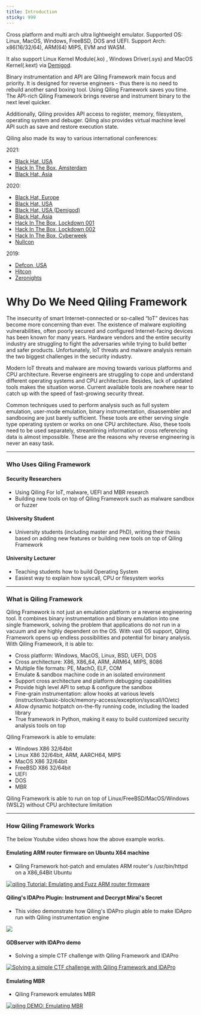 ```yaml
---
title: Introduction
sticky: 999
---
```


Cross platform and multi arch ultra lightweight emulator. Supported OS: Linux, MacOS, Windows, FreeBSD, DOS and UEFI. Support Arch: x86(16/32/64), ARM(64) MIPS, EVM and WASM.

<!-- more -->

It also support Linux Kernel Module(.ko) , Windows Driver(.sys) and MacOS Kernel(.kext) via [Demigod](https://groundx.io/demigod/).

Binary instrumentation and API are Qiling Framework main focus and priority. It is designed for reverse engineers - thus there is no need to rebuild another sand boxing tool. Using Qiling Framework saves you time. The API-rich Qiling Framework brings reverse and instrument binary to the next level quicker. 

Additionally, Qiling provides API access to register, memory, filesystem, operating system and debuger. Qiling also provides virtual machine level API such as save and restore execution state.

Qiling also made its way to various international conferences:

2021:
- [Black Hat, USA](https://www.blackhat.com/us-21/arsenal/schedule/index.html#bringing-the-x-complete-re-experience-to-smart-contract-24119)
- [Hack In The Box, Amsterdam](https://conference.hitb.org/hitbsecconf2021ams/sessions/when-qiling-framework-meets-symbolic-execution/)
- [Black Hat, Asia](https://www.blackhat.com/asia-21/arsenal/schedule/index.html#qiling-smart-analysis-for-smart-contract-22643)

2020:

- [Black Hat, Europe](https://www.blackhat.com/eu-20/arsenal/schedule/index.html#qiling-framework-deep-dive-into-obfuscated-binary-analysis-21781)
- [Black Hat, USA](https://www.blackhat.com/us-20/arsenal/schedule/index.html#qiling-framework-from-dark-to-dawn-----enlightening-the-analysis-of-the-most-mysterious-iot-firmware--21062)
- [Black Hat, USA (Demigod)](https://www.blackhat.com/us-20/briefings/schedule/#demigod-the-art-of-emulating-kernel-rootkits-20009)
- [Black Hat, Asia](https://www.blackhat.com/asia-20/arsenal/schedule/index.html#qiling-lightweight-advanced-binary-analyzer-19245)
- [Hack In The Box, Lockdown 001](https://conference.hitb.org/lockdown-livestream/)
- [Hack In The Box, Lockdown 002](https://conference.hitb.org/hitb-lockdown002/virtual-labs/virtual-lab-qiling-framework-learn-how-to-build-a-fuzzer-based-on-a-1day-bug/)
- [Hack In The Box, Cyberweek](https://cyberweek.ae/2020/lab-qiling-framework/)
- [Nullcon](https://nullcon.net/website/goa-2020/speakers/kaijern-lau.php)
    
2019:

- [Defcon, USA](https://www.defcon.org/html/defcon-27/dc-27-demolabs.html#QiLing)
- [Hitcon](https://hitcon.org/2019/CMT/agenda)
- [Zeronights](https://zeronights.ru/report-en/qiling-io-advanced-binary-emulation-framework/)

<h1>Why Do We Need Qiling Framework</h1>
The insecurity of smart Internet-connected or so-called “IoT” devices has become more concerning than ever. The existence of malware exploiting vulnerabilities, often poorly secured and configured Internet-facing devices has been known for many years. Hardware vendors and the entire security industry are struggling to fight the adversaries while trying to build better and safer products. Unfortunately, IoT threats and malware analysis remain the two biggest challenges in the security industry.

Modern IoT threats and malware are moving towards various platforms and CPU architecture. Reverse engineers are struggling to cope and understand different operating systems and CPU architecture. Besides, lack of updated tools makes the situation worse. Current available tools are nowhere near to catch up with the speed of fast-growing security threat.

Common techniques used to perform analysis such as full system emulation, user-mode emulation, binary instrumentation, disassembler and sandboxing are just barely sufficient. These tools are either serving single type operating system or works on one CPU architecture. Also, these tools need to be used separately, streamlining information or cross referencing data is almost impossible. These are the reasons why reverse engineering is never an easy task.

---
### Who Uses Qiling Framework
#### Security Researchers
- Using Qiling For IoT, malware, UEFI and MBR research
- Building new tools on top of Qiling Framework such as malware sandbox or fuzzer
#### University Student
- University students (including master and PhD), writing their thesis based on adding new features or building new tools on top of Qiling Framework
#### University Lecturer
- Teaching students how to build Operating System
- Easiest way to explain how syscall, CPU or filesystem works

---
### What is Qiling Framework
Qiling Framework is not just an emulation platform or a reverse engineering tool. It combines binary instrumentation and binary emulation into one single framework, solving the problem that applications do not run in a vacuum and are highly dependent on the OS. With vast OS support, Qiling Framework opens up endless possibilities and potential for binary analysis. With Qiling Framework, it is able to:

- Cross platform: Windows, MacOS, Linux, BSD, UEFI, DOS
- Cross architecture: X86, X86_64, ARM, ARM64, MIPS, 8086
- Multiple file formats: PE, MachO, ELF, COM
- Emulate & sandbox machine code in an isolated environment
- Support cross architecture and platform debugging capabilities
- Provide high level API to setup & configure the sandbox
- Fine-grain instrumentation: allow hooks at various levels (instruction/basic-block/memory-access/exception/syscall/IO/etc)
- Allow dynamic hotpatch on-the-fly running code, including the loaded library
- True framework in Python, making it easy to build customized security analysis tools on top

Qiling Framework is able to emulate: 
- Windows X86 32/64bit
- Linux X86 32/64bit, ARM, AARCH64, MIPS
- MacOS X86 32/64bit
- FreeBSD X86 32/64bit
- UEFI
- DOS
- MBR

Qiling Framework is able to run on top of Linux/FreeBSD/MacOS/Windows (WSL2) without CPU architecture limitation

---

### How Qiling Framework Works
The below Youtube video shows how the above example works.

#### Emulating ARM router firmware on Ubuntu X64 machine

- Qiling Framework hot-patch and emulates ARM router's /usr/bin/httpd on a X86_64Bit Ubuntu

[![qiling Tutorial: Emulating and Fuzz ARM router firmware](https://github.com/qilingframework/theme.qiling.io/blob/master/source/img/fuzzer.jpg?raw=true)](https://www.youtube.com/watch?v=e3_T3KLh2NU " Demo #3 Emulating and Fuzz ARM router firmware")

#### Qiling's IDAPro Plugin: Instrument and Decrypt Mirai's Secret

- This video demonstrate how Qiling's IDAPro plugin able to make IDApro run with Qiling instrumentation engine

[![](http://img.youtube.com/vi/4aEgXpPh9ks/0.jpg)](https://www.youtube.com/watch?v=4aEgXpPh9ks "Qiling's IDAPro Plugin: Instrument and Decrypt Mirai's Secret")

#### GDBserver with IDAPro demo

- Solving a simple CTF challenge with Qiling Framework and IDAPro

[![Solving a simple CTF challenge with Qiling Framework and IDAPro](https://i.ytimg.com/vi/SPjVAt2FkKA/0.jpg)](https://www.youtube.com/watch?v=SPjVAt2FkKA "Video DEMO 2")


#### Emulating MBR

- Qiling Framework emulates MBR

[![qiling DEMO: Emulating MBR](https://github.com/qilingframework/theme.qiling.io/blob/master/source/img/mbr.png?raw=true)](https://github.com/qilingframework/theme.qiling.io/blob/master/source/img/mbr.png?raw=true "Demo #4 Emulating UEFI")

